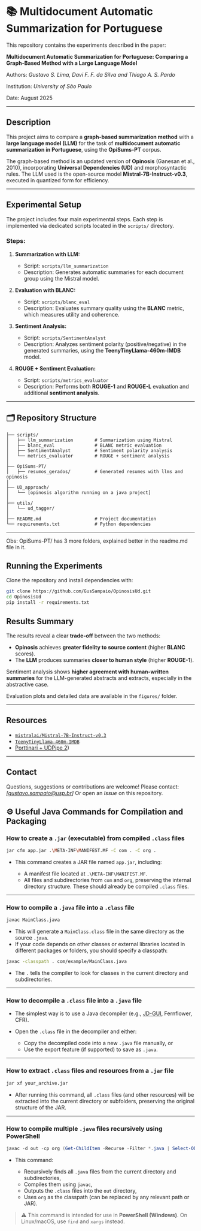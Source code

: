 # 📚 Multidocument Automatic Summarization for Portuguese

This repository contains the experiments described in the paper:

**Multidocument Automatic Summarization for Portuguese: Comparing a Graph-Based Method with a Large Language Model**

Authors: *Gustavo S. Lima, Davi F. F. da Silva and Thiago A. S. Pardo*

Institution: *University of São Paulo*

Date: August 2025

---

##  Description

This project aims to compare a **graph-based summarization method** with a **large language model (LLM)** for the task of **multidocument automatic summarization in Portuguese**, using the **OpiSums-PT** corpus.

The graph-based method is an updated version of **Opinosis** (Ganesan et al., 2010), incorporating **Universal Dependencies (UD)** and morphosyntactic rules. The LLM used is the open-source model **Mistral-7B-Instruct-v0.3**, executed in quantized form for efficiency.

---

## Experimental Setup

The project includes four main experimental steps. Each step is implemented via dedicated scripts located in the `scripts/` directory.

### Steps:

1. **Summarization with LLM:**

   * Script: `scripts/llm_summarization`
   * Description: Generates automatic summaries for each document group using the Mistral model.

2. **Evaluation with BLANC:**

   * Script: `scripts/blanc_eval`
   * Description: Evaluates summary quality using the **BLANC** metric, which measures utility and coherence.

3. **Sentiment Analysis:**

   * Script: `scripts/SentimentAnalyst`
   * Description: Analyzes sentiment polarity (positive/negative) in the generated summaries, using the **TeenyTinyLlama-460m-IMDB** model.

4. **ROUGE + Sentiment Evaluation:**

   * Script: `scripts/metrics_evaluator`
   * Description: Performs both **ROUGE-1** and **ROUGE-L** evaluation and additional **sentiment analysis**.

---

## 🗂️ Repository Structure

```
├── scripts/
│   ├── llm_summarization        # Summarization using Mistral
│   ├── blanc_eval               # BLANC metric evaluation
│   ├── SentimentAnalyst         # Sentiment polarity analysis
│   └── metrics_evaluator        # ROUGE + sentiment analysis
│
├── OpiSums-PT/
│   ├── resumos_gerados/         # Generated resumes with llms and opinosis
│
├── UD_approach/
│   └── [opinosis algorithm running on a java project]
│
├── utils/
│   └── ud_tagger/            
│
├── README.md                    # Project documentation
└── requirements.txt             # Python dependencies
```

---
Obs: OpiSums-PT/ has 3 more folders, explained better in the readme.md file in it.

## Running the Experiments

Clone the repository and install dependencies with:

```bash
git clone https://github.com/GusSampaio/OpinosisUd.git
cd OpinosisUd
pip install -r requirements.txt
```


## Results Summary

The results reveal a clear **trade-off** between the two methods:

* **Opinosis** achieves **greater fidelity to source content** (higher **BLANC** scores).
* The **LLM** produces summaries **closer to human style** (higher **ROUGE-1**).

Sentiment analysis shows **higher agreement with human-written summaries** for the LLM-generated abstracts and extracts, especially in the abstractive case.

Evaluation plots and detailed data are available in the `figures/` folder.

---

## Resources

* [`mistralai/Mistral-7B-Instruct-v0.3`](https://huggingface.co/mistralai/Mistral-7B-Instruct-v0.3)
* [`TeenyTinyLlama-460m-IMDB`](https://huggingface.co/nkoriyama/teenytinyllama-460m-imdb)
* [Porttinari + UDPipe 2](https://www.sciencedirect.com/science/article/abs/pii/S0957417417300829?via%3Dihub))

---

##  Contact

Questions, suggestions or contributions are welcome!
Please contact: *\[[gustavo.sampaio@usp.br](mailto:gustavo.sampaio@usp.br)]*
Or open an *Issue* on this repository.



## ⚙️ Useful Java Commands for Compilation and Packaging

### How to create a `.jar` (executable) from compiled `.class` files

```bash
jar cfm app.jar .\META-INF\MANIFEST.MF -C com . -C org .
```

* This command creates a JAR file named `app.jar`, including:

  * A manifest file located at `.\META-INF\MANIFEST.MF`.
  * All files and subdirectories from `com` and `org`, preserving the internal directory structure. These should already be compiled `.class` files.

---

###  How to compile a `.java` file into a `.class` file

```bash
javac MainClass.java
```

* This will generate a `MainClass.class` file in the same directory as the source `.java`.
* If your code depends on other classes or external libraries located in different packages or folders, you should specify a classpath:

```bash
javac -classpath . com/example/MainClass.java
```

* The `.` tells the compiler to look for classes in the current directory and subdirectories.

---

### How to decompile a `.class` file into a `.java` file

* The simplest way is to use a Java decompiler (e.g., [JD-GUI](http://java-decompiler.github.io/), Fernflower, CFR).
* Open the `.class` file in the decompiler and either:

  * Copy the decompiled code into a new `.java` file manually, or
  * Use the export feature (if supported) to save as `.java`.

---

### How to extract `.class` files and resources from a `.jar` file

```bash
jar xf your_archive.jar
```

* After running this command, all `.class` files (and other resources) will be extracted into the current directory or subfolders, preserving the original structure of the JAR.

---

### How to compile multiple `.java` files recursively using PowerShell

```powershell
javac -d out -cp org (Get-ChildItem -Recurse -Filter *.java | Select-Object -ExpandProperty FullName)
```

* This command:

  * Recursively finds all `.java` files from the current directory and subdirectories,
  * Compiles them using `javac`,
  * Outputs the `.class` files into the `out` directory,
  * Uses `org` as the classpath (can be replaced by any relevant path or JAR).

> ⚠️ This command is intended for use in **PowerShell (Windows)**. On Linux/macOS, use `find` and `xargs` instead.

